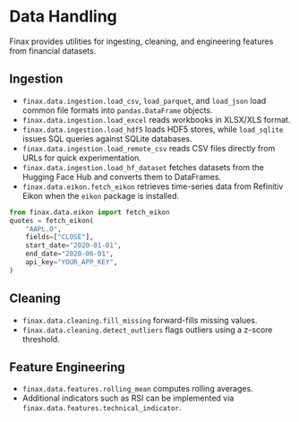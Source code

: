 # Data Handling

Finax provides utilities for ingesting, cleaning, and engineering features from financial datasets.

## Ingestion
- `finax.data.ingestion.load_csv`, `load_parquet`, and `load_json` load common file formats into `pandas.DataFrame` objects.
- `finax.data.ingestion.load_excel` reads workbooks in XLSX/XLS format.
- `finax.data.ingestion.load_hdf5` loads HDF5 stores, while `load_sqlite` issues SQL queries against SQLite databases.
- `finax.data.ingestion.load_remote_csv` reads CSV files directly from URLs for quick experimentation.
- `finax.data.ingestion.load_hf_dataset` fetches datasets from the Hugging Face Hub and converts them to DataFrames.
- `finax.data.eikon.fetch_eikon` retrieves time-series data from Refinitiv Eikon when the `eikon` package is installed.

```python
from finax.data.eikon import fetch_eikon
quotes = fetch_eikon(
    "AAPL.O",
    fields=["CLOSE"],
    start_date="2020-01-01",
    end_date="2020-06-01",
    api_key="YOUR_APP_KEY",
)
```

## Cleaning
- `finax.data.cleaning.fill_missing` forward-fills missing values.
- `finax.data.cleaning.detect_outliers` flags outliers using a z-score threshold.

## Feature Engineering
- `finax.data.features.rolling_mean` computes rolling averages.
- Additional indicators such as RSI can be implemented via `finax.data.features.technical_indicator`.
